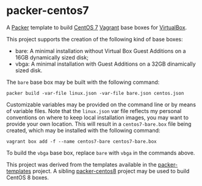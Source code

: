 # packer-centos7
A [Packer](https://www.packer.io/) template to build [CentOS 7](https://www.centos.org/) [Vagrant](https://www.vagrantup.com/)
base boxes for [VirtualBox](https://www.virtualbox.org/).

This project supports the creation of the following kind of base boxes:
* bare: A minimal installation without Virtual Box Guest Additions on a 16GB dynamically sized disk;
* vbga: A minimal installation with Guest Additions on a 32GB dinamically sized disk.

The `bare` base box may be built with the following command:

    packer build -var-file linux.json -var-file bare.json centos.json

Customizable variables may be provided on the command line or by means of variable files. Note that the `linux.json` var file
reflects my personal conventions on where to keep local installation images, you may want to provide your own location. This will
result in a `centos7-bare.box` file being created, which may be installed with the following command:

    vagrant box add -f --name centos7-bare centos7-bare.box

To build the `vbga` base box, replace `bare` with `vbga` in the commands above.

This project was derived from the templates available in the [packer-templates](https://github.com/maier/packer-templates) project.
A sibling [packer-centos8](https://github.com/nmusatti/packer-centos8) project may be used to build CentOS 8 boxes.
